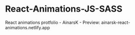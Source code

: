 # React-Animations-JS-SASS

React animations protfolio - AinarsK - Preview: ainarsk-react-animations.netlify.app
